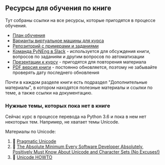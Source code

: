 ## Ресурсы для обучения по книге

Тут собраны ссылки на все ресурсы, которые пригодятся в процессе обучения.


* [План обучения](schedule.md)
* [Варианты виртуальное машины для курса](book/01_intro/README.md)
* [Репозиторий с примерами и заданиями](https://github.com/natenka/pyneng-examples-exercises/tree/python3)
* [Команда PyNEng в Slack](https://pyneng-slack.herokuapp.com/) - используется для обсуждения книги, вопросов по заданиям и другим вопросов по автоматизации
* [Презентации к курсу](https://github.com/natenka/pyneng-slides) - пригодятся для повторения материала
* [PDF версия книги](https://github.com/pyneng/pyneng-online-jun-jul-2017/blob/master/pyneng-book/pyneng_book_python3.6.pdf) - постоянно обновляется, поэтому не забывайте проверять дату последнего обновления


Почти в каждом разделе книги есть подраздел "Дополнительные материалы", в котором находятся полезные материалы и ссылки по теме, а также ссылки на документацию.


### Нужные темы, которых пока нет в книге

Сейчас курс в процессе перевода на Python 3.6 и пока в нем нет некоторых тем.
Например, не хватает темы Unicode.

Материалы по Unicode:

1.  &#128013; [Pragmatic Unicode](https://nedbatchelder.com/text/unipain.html)
2.  &#129417; [The Absolute Minimum Every Software Developer Absolutely, Positively Must Know About Unicode and Character Sets (No Excuses!)](https://www.joelonsoftware.com/2003/10/08/the-absolute-minimum-every-software-developer-absolutely-positively-must-know-about-unicode-and-character-sets-no-excuses/)
3.  &#128013; [Unicode HOWTO](https://docs.python.org/3/howto/unicode.html)

